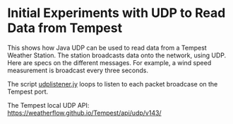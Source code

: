 # Initial Experiments with UDP to Read Data from Tempest

This shows how Java UDP can be used to read data from a Tempest Weather Station. 
The station broadcasts data onto the network, using UDP.  Here are specs on the 
different messages.  For example, a wind speed measurement is broadcast every
three seconds.

The script <a href='udplistener.jy'>udplistener.jy</a> loops to listen to each
packet broadcase on the Tempest port.

The Tempest local UDP API: https://weatherflow.github.io/Tempest/api/udp/v143/
